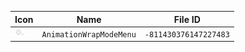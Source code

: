 | Icon | Name | File ID |
| ---  | ---  | ---     |
| ![](AnimationWrapModeMenu.png) | `AnimationWrapModeMenu` | `-811430376147227483` |

